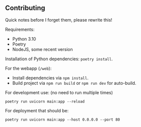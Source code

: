 ## Contributing

Quick notes before I forget them, please rewrite this!

Requirements:
 - Python 3.10
 - Poetry
 - NodeJS, some recent version

Installation of Python dependencies: `poetry install`.

For the webapp (`/web`):
 - Install dependencies via `npm install`.
 - Build project via `npm run build` or `npm run dev` for auto-build.

For development use: (no need to run multiple times)

`poetry run uvicorn main:app --reload`

For deployment that should be:

`poetry run uvicorn main:app --host 0.0.0.0 --port 80`
